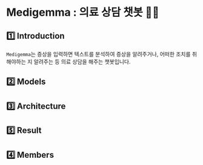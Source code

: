 # Medigemma : 의료 상담 챗봇 👩‍⚕️

## 1️⃣ Introduction
`Medigemma`는 증상을 입력하면 텍스트를 분석하여 증상을 알려주거나, 어떠한 조치를 취해야하는 지 알려주는 등 의료 상담을 해주는 챗봇입니다.<br/>

## 2️⃣ Models

## 3️⃣ Architecture

## 5️⃣ Result

## 4️⃣ Members
